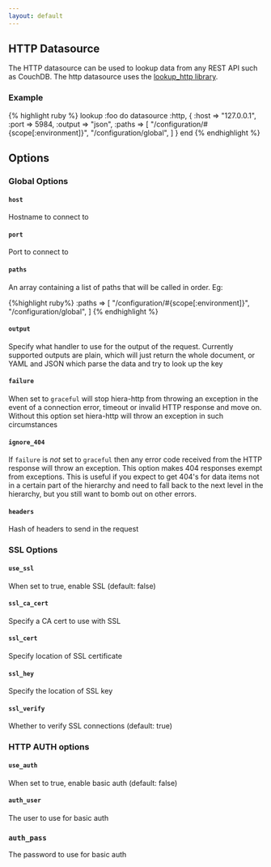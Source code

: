 ```yaml
---
layout: default
---
```


## HTTP Datasource

The HTTP datasource can be used to lookup data from any REST API such as CouchDB.  The http datasource uses the [lookup_http library](https://github.com/crayfishx/lookup_http).


### Example

{% highlight ruby %}
lookup :foo do
  datasource :http, {
    :host    => "127.0.0.1",
    :port    => 5984,
    :output  => "json",
    :paths  => [
      "/configuration/#{scope[:environment]}",
      "/configuration/global",
    ]
  }
end
{% endhighlight %}

## Options

### Global Options

#### `host`
Hostname to connect to

#### `port`
Port to connect to

#### `paths`
An array containing a list of paths that will be called in order. Eg:

{%highlight ruby%}
    :paths  => [
      "/configuration/#{scope[:environment]}",
      "/configuration/global",
    ]
{% endhighlight %}

#### `output`
Specify what handler to use for the output of the request.  Currently supported outputs are plain, which will just return the whole document, or YAML and JSON which parse the data and try to look up the key

#### `failure`
When set to `graceful` will stop hiera-http from throwing an exception in the event of a connection error, timeout or invalid HTTP response and move on.  Without this option set hiera-http will throw an exception in such circumstances

#### `ignore_404`
If `failure` is _not_ set to `graceful` then any error code received from the HTTP response will throw an exception.  This option makes 404 responses exempt from exceptions.  This is useful if you expect to get 404's for data items not in a certain part of the hierarchy and need to fall back to the next level in the hierarchy, but you still want to bomb out on other errors.

#### `headers`
Hash of headers to send in the request

### SSL Options

#### `use_ssl`
When set to true, enable SSL (default: false)

#### `ssl_ca_cert`
Specify a CA cert to use with SSL

#### `ssl_cert`
Specify location of SSL certificate

#### `ssl_hey`
Specify the location of SSL key

#### `ssl_verify`
Whether to verify SSL connections (default: true)

### HTTP AUTH options

#### `use_auth`
When set to true, enable basic auth (default: false)

#### `auth_user`
The user to use for basic auth

### `auth_pass`
The password to use for basic auth
